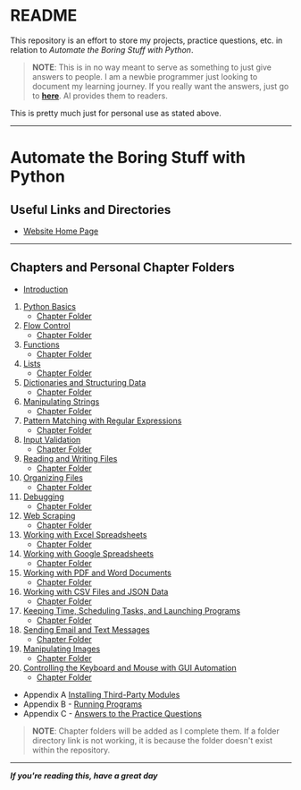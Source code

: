 # README

This repository is an effort to store my projects, practice questions, etc. in relation to *Automate the Boring Stuff with Python*.

> **NOTE**: This is in no way meant to serve as something to just give answers to people. I am a newbie programmer just looking to document my learning journey. If you really want the answers, just go to **[here](https://automatetheboringstuff.com/2e/appendixc/)**. Al provides them to readers.

This is pretty much just for personal use as stated above.

---

# Automate the Boring Stuff with Python

## Useful Links and Directories

- [Website Home Page](https://automatetheboringstuff.com/)  

---

## Chapters and Personal Chapter Folders

- [Introduction](https://automatetheboringstuff.com/2e/chapter0/)
  
1. [Python Basics](https://automatetheboringstuff.com/2e/chapter1/)
   - [Chapter Folder](./chapter1/)
2. [Flow Control](https://automatetheboringstuff.com/2e/chapter2/)
   - [Chapter Folder](./chapter2/)
3. [Functions](https://automatetheboringstuff.com/2e/chapter3/)
   - [Chapter Folder](./chapter3/)
4. [Lists](https://automatetheboringstuff.com/2e/chapter4/)
   - [Chapter Folder](./chapter4/)
5. [Dictionaries and Structuring Data](https://automatetheboringstuff.com/2e/chapter5/)  
   - [Chapter Folder](./chapter5/)
6. [Manipulating Strings](https://automatetheboringstuff.com/2e/chapter6/)
   - [Chapter Folder](./chapter6/)
7. [Pattern Matching with Regular Expressions](https://automatetheboringstuff.com/2e/chapter7/)
   - [Chapter Folder](./chapter7/)
8. [Input Validation](https://automatetheboringstuff.com/2e/chapter8/)
   - [Chapter Folder](./chapter8/)
9.  [Reading and Writing Files](https://automatetheboringstuff.com/2e/chapter9/)
    - [Chapter Folder](./chapter9/)
10. [Organizing Files](https://automatetheboringstuff.com/2e/chapter10/)
    - [Chapter Folder](./chapter10/)
11. [Debugging](https://automatetheboringstuff.com/2e/chapter11/)
    - [Chapter Folder](./chapter11/)
12. [Web Scraping](https://automatetheboringstuff.com/2e/chapter12/)
    - [Chapter Folder](./chapter12/)
13. [Working with Excel Spreadsheets](https://automatetheboringstuff.com/2e/chapter13/)
    - [Chapter Folder](./chapter13/)
14. [Working with Google Spreadsheets](https://automatetheboringstuff.com/2e/chapter14/)
    - [Chapter Folder](./chapter14/)
15. [Working with PDF and Word Documents](https://automatetheboringstuff.com/2e/chapter15/)
    - [Chapter Folder](./chapter15/)
16. [Working with CSV Files and JSON Data](https://automatetheboringstuff.com/2e/chapter16/)
    - [Chapter Folder](./chapter16/)
17. [Keeping Time, Scheduling Tasks, and Launching Programs](https://automatetheboringstuff.com/2e/chapter17/)
    - [Chapter Folder](./chapter17/)
18. [Sending Email and Text Messages](https://automatetheboringstuff.com/2e/chapter18/)
    - [Chapter Folder](./chapter18/)
19. [Manipulating Images](https://automatetheboringstuff.com/2e/chapter19/)
    - [Chapter Folder](./chapter19/)
20. [Controlling the Keyboard and Mouse with GUI Automation](https://automatetheboringstuff.com/2e/chapter20/)
    - [Chapter Folder](./chapter20/)
- Appendix A [Installing Third-Party Modules](https://automatetheboringstuff.com/2e/appendixa/)
- Appendix B - [Running Programs](https://automatetheboringstuff.com/2e/appendixb/)
- Appendix C - [Answers to the Practice Questions](https://automatetheboringstuff.com/2e/appendixc/)

>**NOTE**: Chapter folders will be added as I complete them. If a folder directory link is not working, it is because the folder doesn't exist within the repository.

---

***If you're reading this, have a great day***